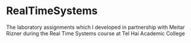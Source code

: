 # RealTimeSystems
The laboratory assignments which I developed in partnership with Meitar Rizner during the Real Time Systems course at Tel Hai Academic College
